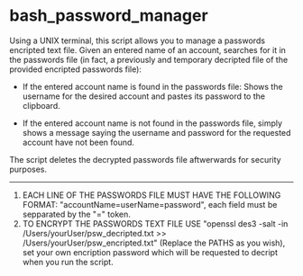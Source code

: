 # bash_password_manager

Using a UNIX terminal, this script allows you to manage a passwords encripted text file. Given an entered name of an account, searches for it in the passwords file (in fact, a previously and temporary decripted file of the provided encripted passwords file):

  - If the entered account name is found in the passwords file: Shows the username for the desired account and pastes its password to  the clipboard.

  - If the entered account name is not found in the passwords file, simply shows a message saying the username and password   for the requested account have not been found.

The script deletes the decrypted passwords file aftwerwards for security purposes.

******************************************************************************************************************************

  1) EACH LINE OF THE PASSWORDS FILE MUST HAVE THE FOLLOWING FORMAT: "accountName=userName=password", each field must be sepparated by the "=" token.
  2) TO ENCRYPT THE PASSWORDS TEXT FILE USE "openssl des3 -salt -in /Users/yourUser/psw_decripted.txt >> /Users/yourUser/psw_encripted.txt" (Replace the PATHS as you wish), set your own encription password which will be requested to decript when you run the script.
